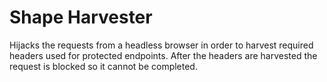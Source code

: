 # Shape Harvester
Hijacks the requests from a headless browser in order to harvest required headers used for protected endpoints. After the headers are harvested the request is blocked so it cannot be completed.
